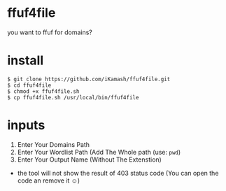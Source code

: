 # ffuf4file
you want to ffuf for domains?


# install 
```
$ git clone https://github.com/iKamash/ffuf4file.git
$ cd ffuf4file 
$ chmod +x ffuf4file.sh
$ cp ffuf4file.sh /usr/local/bin/ffuf4file
```

# inputs

1. Enter Your Domains Path
2. Enter Your Wordlist Path (Add The Whole path (use: `pwd`)
3. Enter Your Output Name (Without The Extenstion)


- the tool will not show the result of 403 status code (You can open the code an remove it ☺)



